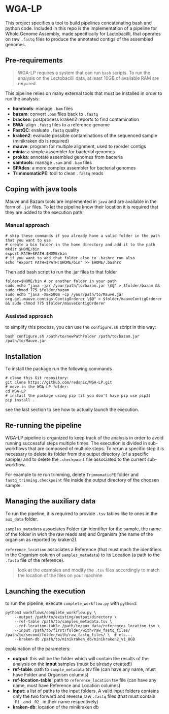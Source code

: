 # WGA-LP

This project specifies a tool to build pipelines concatenating bash and python code. 
Included in this repo is the implementation of a pipeline for Whole Genome Assembly, 
made specifically for Lactobacilli, that operates on raw `.fastq` files to produce
the annotated contigs of the assembled genomes.  

## Pre-requirements

> WGA-LP requires a system that can run `bash` scripts. To run the analysis on 
  the Lactobacilli data, at least 10GB of available RAM are required.

This pipeline relies on many external tools that must be installed in order to run the analysis:

* **bamtools**: manage `.bam` files
* **bazam**: convert `.bam` files back to `.fastq` 
* **bracken**: postprocess kraken2 reports to find contamination
* **BWA**: align `.fastq` files to a reference genome
* **FastQC**: evaluate `.fastq` quality
* **kraken2**: evaluate possible contaminations of the sequenced sample (minikraken db is required)
* **mauve**: program for multiple alignment, used to reorder contigs
* **minia**: a simple assembler for bacterial genomes
* **prokka**: annotate assembled genomes from bacteria 
* **samtools**: manage `.sam` and `.bam` files
* **SPAdes**: a more complex assembler for bacterial genomes
* **TrimmomaticPE**: tool to clean `.fastq` reads

## Coping with java tools

Mauve and Bazam tools are implemented in `java` and are available in the form of `.jar` files. To let the pipeline
know their location it is required that they are added to the execution path: 

### Manual approach

```
# skip these commands if you already have a valid folder in the path that you want to use
# create a bin folder in the home directory and add it to the path
mkdir $HOME/bin
export PATH=$PATH:$HOME/bin
# if you want to add that folder also to .bashrc run also
echo "export PATH=$PATH:$HOME/bin" >> $HOME/.bashrc
```

Then add bash script to run the .jar files to that folder 

```
folder=$HOME/bin # or another folder in your path
sudo echo "java -jar /your/path/to/bazam.jar \$@" > $folder/bazam && sudo chmod 775 $folder/bazam
sudo echo "java -Xmx500m -cp /your/path/to/Mauve.jar org.gel.mauve.contigs.ContigOrderer \$@" > $folder/mauveContigOrderer && sudo chmod 775 $folder/mauveContigOrderer
```

### Assisted approach

to simplify this process, you can use the `configure.sh` script in this way:

```
bash configure.sh /path/to/newPathFolder /path/to/bazam.jar /path/to/Mauve.jar
```

## Installation

To install the package run the following commands 

```
# clone this Git repository:
git clone https://github.com/redsnic/WGA-LP.git
# move in the WGA-LP folder:
cd WGA-LP
# install the package using pip (if you don't have pip use pip3)
pip install . 
```

see the last section to see how to actually launch the execution.

## Re-running the pipeline

WGA-LP pipeline is organized to keep track of the analysis in order to avoid running successful steps multiple times.
The execution is divided in sub-workflows that are composed of multiple steps. To rerun a specific step it is necessary 
to delete its folder from the output directory (of a specific sample) and to delete the `.checkpoint` file associated
to the current sub-workflow. 

For example to re run trimming, delete `TrimmomaticPE` folder and `fastq_trimming.checkpoint` file inside the output 
directory of the choosen sample.

## Managing the auxiliary data

To run the pipeline, it is required to provide `.tsv` tables like te ones in the `aux_data` folder. 

`samples_metadata` associates Folder (an identifier for the sample, the name of the folder in wich the raw reads are) and Organism (the name of the organism as
reported by kraken2). 

`reference_location` associates a Reference (that must mach the identifiers in the Organism column of `samples_metadata`) to its Location (a path to the `.fasta` file
of the reference). 

> look at the examples and modify the `.tsv` files accordingly to match the location of the files on your machine

## Launching the execution 

to run the pipeline, execute `complete_workflow.py` with `python3`: 

```
python3 workflows/complete_workflow.py \ 
    --output /path/to/existing/output/directory \
    --ref-table /path/to/samples_metadata.tsv \
    --ref-location-table /path/to/aux_data/references_location.tsv \
    --input /path/to/first/folder/with/raw_fastq_files/ /path/to/second/folder/with/raw_fastq_files/ \  # etc... 
    --kraken-db /path/to/minikraken_db/minikraken2_v1_8GB
```

explaination of the parameters:

* **output**: this will be the folder which will contain the results of the analysis on the **input** samples (must be already created!)
* **ref-table**: path to `sample_metadata` tsv file (can have any name, must have Folder and Organism columns)
* **ref-location-table**: path to `reference_location` tsv file (can have any name, must have Reference and Location columns)
* **input**: a list of paths to the input folders. A valid input folders contains only the two forward and reverse raw `.fastq` files (that must contain `_R1_` and `_R2_` in their name respectively)
* **kraken-db**: location of the minikraken db  

